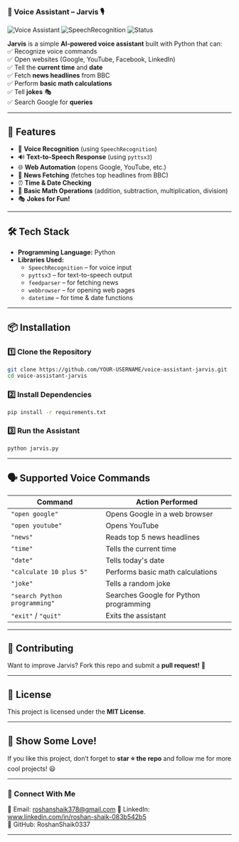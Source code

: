 ### **📢 Voice Assistant – Jarvis 🎙️**  

![Voice Assistant](https://img.shields.io/badge/Python-3.9+-blue.svg) ![SpeechRecognition](https://img.shields.io/badge/Library-SpeechRecognition-orange) ![Status](https://img.shields.io/badge/Status-Active-brightgreen)

**Jarvis** is a simple **AI-powered voice assistant** built with Python that can:  
✅ Recognize voice commands  
✅ Open websites (Google, YouTube, Facebook, LinkedIn)  
✅ Tell the **current time** and **date**  
✅ Fetch **news headlines** from BBC  
✅ Perform **basic math calculations**  
✅ Tell **jokes** 🎭  
✅ Search Google for **queries**  

---

## **🚀 Features**
- 🎤 **Voice Recognition** (using `SpeechRecognition`)  
- 🔊 **Text-to-Speech Response** (using `pyttsx3`)  
- 🌐 **Web Automation** (opens Google, YouTube, etc.)  
- 📰 **News Fetching** (fetches top headlines from BBC)  
- ⏰ **Time & Date Checking**  
- 🧮 **Basic Math Operations** (addition, subtraction, multiplication, division)  
- 🎭 **Jokes for Fun!**  

---

## **🛠️ Tech Stack**
- **Programming Language:** Python  
- **Libraries Used:**
  - `SpeechRecognition` – for voice input  
  - `pyttsx3` – for text-to-speech output  
  - `feedparser` – for fetching news  
  - `webbrowser` – for opening web pages  
  - `datetime` – for time & date functions  

---

## **📦 Installation**
### **1️⃣ Clone the Repository**
```bash
git clone https://github.com/YOUR-USERNAME/voice-assistant-jarvis.git
cd voice-assistant-jarvis
```

### **2️⃣ Install Dependencies**
```bash
pip install -r requirements.txt
```

### **3️⃣ Run the Assistant**
```bash
python jarvis.py
```

---

## **🗣️ Supported Voice Commands**
| **Command** | **Action Performed** |
|------------|--------------------|
| `"open google"` | Opens Google in a web browser |
| `"open youtube"` | Opens YouTube |
| `"news"` | Reads top 5 news headlines |
| `"time"` | Tells the current time |
| `"date"` | Tells today's date |
| `"calculate 10 plus 5"` | Performs basic math calculations |
| `"joke"` | Tells a random joke |
| `"search Python programming"` | Searches Google for Python programming |
| `"exit"` / `"quit"` | Exits the assistant |

---

## **🤝 Contributing**
Want to improve Jarvis? Fork this repo and submit a **pull request!** 🚀  

---

## **📜 License**
This project is licensed under the **MIT License**.  

---

## **🌟 Show Some Love!**
If you like this project, don’t forget to **star ⭐ the repo** and follow me for more cool projects! 😃  

---

### **🔗 Connect With Me**
📧 Email: roshanshaik378@gmail.com
🔗 LinkedIn: www.linkedin.com/in/roshan-shaik-083b542b5  
🐍 GitHub: RoshanShaik0337

---
